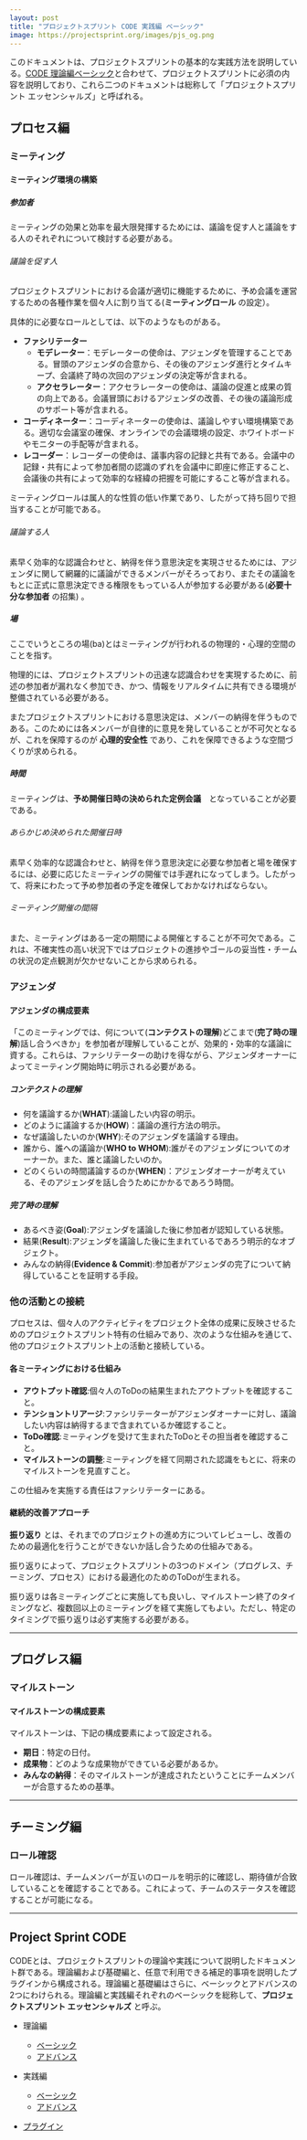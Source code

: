 ```yaml
---
layout: post
title: "プロジェクトスプリント CODE 実践編 ベーシック"
image: https://projectsprint.org/images/pjs_og.png
---
```


このドキュメントは、プロジェクトスプリントの基本的な実践方法を説明している。[CODE 理論編ベーシック](../theory/basic.md)と合わせて、プロジェクトスプリントに必須の内容を説明しており、これら二つのドキュメントは総称して「プロジェクトスプリント エッセンシャルズ」と呼ばれる。

## プロセス編

### ミーティング

#### ミーティング環境の構築
#####  参加者
ミーティングの効果と効率を最大限発揮するためには、議論を促す人と議論をする人のそれぞれについて検討する必要がある。

###### 議論を促す人
プロジェクトスプリントにおける会議が適切に機能するために、予め会議を運営するための各種作業を個々人に割り当てる(**ミーティングロール** の設定）。

具体的に必要なロールとしては、以下のようなものがある。

* **ファシリテーター**
  - **モデレーター**：モデレーターの使命は、アジェンダを管理することである。冒頭のアジェンダの合意から、その後のアジェンダ進行とタイムキープ、会議終了時の次回のアジェンダの決定等が含まれる。
  - **アクセラレーター**：アクセラレーターの使命は、議論の促進と成果の質の向上である。会議冒頭におけるアジェンダの改善、その後の議論形成のサポート等が含まれる。
* **コーディネーター**：コーディネーターの使命は、議論しやすい環境構築である。適切な会議室の確保、オンラインでの会議環境の設定、ホワイトボードやモニターの手配等が含まれる。
* **レコーダー**：レコーダーの使命は、議事内容の記録と共有である。会議中の記録・共有によって参加者間の認識のずれを会議中に即座に修正すること、会議後の共有によって効率的な経緯の把握を可能にすること等が含まれる。

ミーティングロールは属人的な性質の低い作業であり、したがって持ち回りで担当することが可能である。

###### 議論する人
素早く効率的な認識合わせと、納得を伴う意思決定を実現させるためには、アジェンダに関して網羅的に議論ができるメンバーがそろっており、またその議論をもとに正式に意思決定できる権限をもっている人が参加する必要がある(**必要十分な参加者** の招集) 。

##### 場
ここでいうところの場(ba)とはミーティングが行われるの物理的・心理的空間のことを指す。

物理的には、プロジェクトスプリントの迅速な認識合わせを実現するために、前述の参加者が漏れなく参加でき、かつ、情報をリアルタイムに共有できる環境が整備されている必要がある。

またプロジェクトスプリントにおける意思決定は、メンバーの納得を伴うものである。このためには各メンバーが自律的に意見を発していることが不可欠となるが、これを保障するのが **心理的安全性** であり、これを保障できるような空間づくりが求められる。

##### 時間

ミーティングは、**予め開催日時の決められた定例会議**　となっていることが必要である。

###### あらかじめ決められた開催日時
素早く効率的な認識合わせと、納得を伴う意思決定に必要な参加者と場を確保するには、必要に応じたミーティングの開催では手遅れになってしまう。したがって、将来にわたって予め参加者の予定を確保しておかなければならない。

###### ミーティング開催の間隔
また、ミーティングはある一定の期間による開催とすることが不可欠である。これは、不確実性の高い状況下ではプロジェクトの進捗やゴールの妥当性・チームの状況の定点観測が欠かせないことから求められる。

### アジェンダ

#### アジェンダの構成要素

「このミーティングでは、何について(**コンテクストの理解**)どこまで(**完了時の理解**)話し合うべきか」を参加者が理解していることが、効果的・効率的な議論に資する。これらは、ファシリテーターの助けを得ながら、アジェンダオーナーによってミーティング開始時に明示される必要がある。

##### コンテクストの理解

* 何を議論するか(**WHAT**):議論したい内容の明示。
* どのように議論するか(**HOW**)：議論の進行方法の明示。
* なぜ議論したいのか(**WHY**):そのアジェンダを議論する理由。
* 誰から、誰への議論か(**WHO to WHOM**):誰がそのアジェンダについてのオーナーか。また、誰と議論したいのか。
* どのくらいの時間議論するのか(**WHEN**)：アジェンダオーナーが考えている、そのアジェンダを話し合うためにかかるであろう時間。

##### 完了時の理解
* あるべき姿(**Goal**):アジェンダを議論した後に参加者が認知している状態。
* 結果(**Result**):アジェンダを議論した後に生まれているであろう明示的なオブジェクト。
* みんなの納得(**Evidence & Commit**):参加者がアジェンダの完了について納得していることを証明する手段。

### 他の活動との接続

プロセスは、個々人のアクティビティをプロジェクト全体の成果に反映させるためのプロジェクトスプリント特有の仕組みであり、次のような仕組みを通じて、他のプロジェクトスプリント上の活動と接続している。

#### 各ミーティングにおける仕組み
  - **アウトプット確認**:個々人のToDoの結果生まれたアウトプットを確認すること。
  - **テンショントリアージ**:ファシリテーターがアジェンダオーナーに対し、議論したい内容は納得するまで含まれているか確認すること。
  - **ToDo確認**:ミーティングを受けて生まれたToDoとその担当者を確認すること。
  - **マイルストーンの調整**:ミーティングを経て同期された認識をもとに、将来のマイルストーンを見直すこと。

この仕組みを実施する責任はファシリテーターにある。

#### 継続的改善アプローチ
**振り返り** とは、それまでのプロジェクトの進め方についてレビューし、改善のための最適化を行うことができないか話し合うための仕組みである。

振り返りによって、プロジェクトスプリントの3つのドメイン（プログレス、チーミング、プロセス）における最適化のためのToDoが生まれる。

振り返りは各ミーティングごとに実施しても良いし、マイルストーン終了のタイミングなど、複数回以上のミーティングを経て実施してもよい。ただし、特定のタイミングで振り返りは必ず実施する必要がある。

<!--Todo/タスクといった内容の整理は別issue or branchで対応-->

---


## プログレス編

### マイルストーン

#### マイルストーンの構成要素
マイルストーンは、下記の構成要素によって設定される。

* **期日**：特定の日付。
* **成果物**：どのような成果物ができている必要があるか。
* **みんなの納得**：そのマイルストーンが達成されたということにチームメンバーが合意するための基準。

---

## チーミング編

### ロール確認
ロール確認は、チームメンバーが互いのロールを明示的に確認し、期待値が合致していることを確認することである。これによって、チームのステータスを確認することが可能になる。


---

## Project Sprint CODE

CODEとは、プロジェクトスプリントの理論や実践について説明したドキュメント群である。理論編および基礎編と、任意で利用できる補足的事項を説明したプラグインから構成される。理論編と基礎編はさらに、ベーシックとアドバンスの2つにわけられる。理論編と実践編それぞれのベーシックを総称して、**プロジェクトスプリント エッセンシャルズ** と呼ぶ。

* 理論編
  - [ベーシック](../theory/basic.md)
  - [アドバンス](../theory/advance.md)

* 実践編
  - [ベーシック](../practice/basic.md)
  - [アドバンス](../practice/advance.md)

* [プラグイン](../plug-in/index.md)
